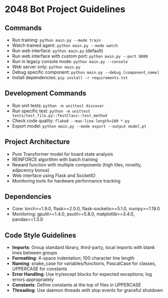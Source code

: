 # 2048 Bot Project Guidelines

## Commands
- Run training: `python main.py --mode train`
- Watch trained agent: `python main.py --mode watch`
- Run web interface: `python main.py` (default)
- Run web interface with custom port: `python main.py --port 8080`
- Run in legacy console mode: `python main.py --console`
- Web server only: `python main.py`
- Debug specific component: `python main.py --debug [component_name]`
- Install dependencies: `pip install -r requirements.txt`

## Development Commands
- Run unit tests: `python -m unittest discover`
- Run specific test: `python -m unittest tests/test_file.py::TestClass::test_method`
- Check code quality: `flake8 --max-line-length=100 *.py`
- Export model: `python main.py --mode export --output model.pt`

## Project Architecture
- Pure Transformer model for board state analysis
- REINFORCE algorithm with batch training
- Reward function with multiple components (high tiles, novelty, adjacency bonus)
- Web interface using Flask and SocketIO
- Monitoring tools for hardware performance tracking

## Dependencies
- Core: torch>=1.9.0, flask>=2.0.0, flask-socketio>=5.1.0, numpy>=1.19.0
- Monitoring: gputil>=1.4.0, psutil>=5.8.0, matplotlib>=3.4.0, pandas>=1.3.0

## Code Style Guidelines
- **Imports**: Group standard library, third-party, local imports with blank lines between groups
- **Formatting**: 4-space indentation; 100 character line length
- **Naming**: snake_case for variables/functions, PascalCase for classes, UPPERCASE for constants
- **Error Handling**: Use try/except blocks for expected exceptions; log errors appropriately
- **Constants**: Define constants at the top of files in UPPERCASE
- **Threading**: Use daemon threads with stop events for graceful shutdown